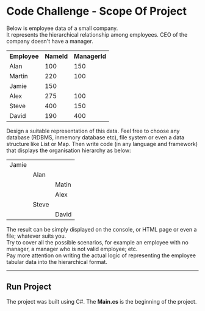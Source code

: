 <h1>Code Challenge - Scope Of Project</h1>
Below is employee data of a small company.<br />
It represents the hierarchical relationship among employees. CEO of the company doesn't have a manager. <br />
<table>
  <tr><th style="font-weight:bold;">Employee</th><th style="font-weight:bold;">NameId</th><th style="font-weight:bold;">ManagerId</th></tr>
  <tr><td>Alan</td><td>100</td><td>150</td>
  <tr><td>Martin</td><td>220</td><td>100</td>
  <tr><td>Jamie</td><td>150</td><td> </td>
  <tr><td>Alex</td><td>275</td><td>100</td>
  <tr><td>Steve</td><td>400</td><td>150</td>
  <tr><td>David</td><td>190</td><td>400</td>
</table>
<p>Design a suitable representation of this data. Feel free to choose any database (RDBMS, inmemory database etc), file system or even a data structure like List or Map. Then write code (in any language and framework) that displays the organisation hierarchy as below:</p>
<table>
  <tr><td>Jamie</td><td> </td><td> </td></tr>
  <tr><td> </td><td>Alan</td><td> </td></tr>
  <tr><td> </td><td> </td><td>Matin</td></tr>
  <tr><td> </td><td> </td><td>Alex</td></tr>
  <tr><td> </td><td>Steve</td><td> </td></tr>
  <tr><td> </td><td> </td><td>David</td></tr>
</table>

The result can be simply displayed on the console, or HTML page or even a file; whatever
suits you.<br/>
Try to cover all the possible scenarios, for example an employee with no manager, a
manager who is not valid employee; etc.<br />
Pay more attention on writing the actual logic of representing the employee tabular data into
the hierarchical format.

<hr /> 
<h2>Run Project</h2>
The project was built using C#. The <span style="font-weight:bold">Main.cs</span> is the beginning of the project. 
